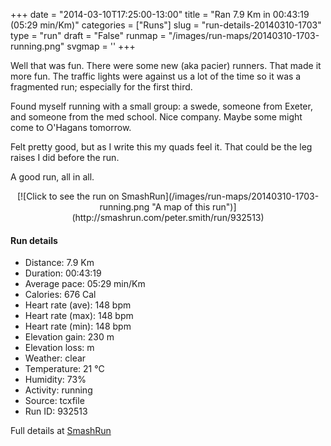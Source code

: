 +++
date = "2014-03-10T17:25:00-13:00"
title = "Ran 7.9 Km in 00:43:19 (05:29 min/Km)"
categories = ["Runs"]
slug = "run-details-20140310-1703"
type = "run"
draft = "False"
runmap = "/images/run-maps/20140310-1703-running.png"
svgmap = '<polyline points="85 52, 64 72, 54 91, 34 87, 26 77, 5 66, 5 65, 4 64, 0 55, 8 51, 22 41, 26 38, 28 32, 27 26, 29 26, 30 26, 31 25, 38 9, 82 20, 82 26, 92 28, 96 35, 100 38, 100 39, 86 51">'
+++

Well that was fun. There were some new (aka pacier) runners. That made it more fun. The traffic lights were against us a lot of the time so it was a fragmented run; especially for the first third. 

Found myself running with a small group: a swede, someone from Exeter, and someone from the med school. Nice company.  Maybe some might come to O'Hagans tomorrow. 


Felt pretty good, but as I write this my quads feel it. That could be the leg raises I did before the run. 

A good run, all in all. 



<!--more-->

<center>
[![Click to see the run on SmashRun](/images/run-maps/20140310-1703-running.png "A map of this run")](http://smashrun.com/peter.smith/run/932513)
</center>

#### Run details

* Distance: 7.9 Km
* Duration: 00:43:19
* Average pace: 05:29 min/Km
* Calories: 676 Cal
* Heart rate (ave): 148 bpm
* Heart rate (max): 148 bpm
* Heart rate (min): 148 bpm
* Elevation gain: 230 m
* Elevation loss:  m
* Weather: clear
* Temperature: 21 &deg;C
* Humidity: 73%
* Activity: running
* Source: tcxfile
* Run ID: 932513

Full details at [SmashRun](http://smashrun.com/peter.smith/run/932513)